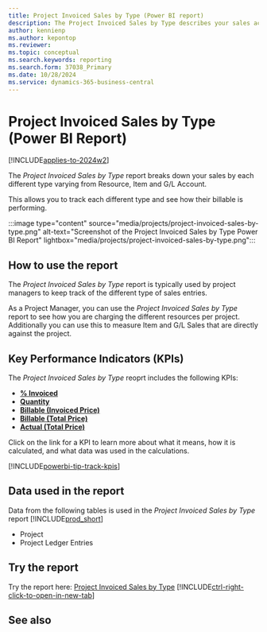 ```yaml
---
title: Project Invoiced Sales by Type (Power BI report)
description: The Project Invoiced Sales by Type describes your sales activities based on each project and each different type of sales line.
author: kennienp
ms.author: kepontop
ms.reviewer: 
ms.topic: conceptual
ms.search.keywords: reporting
ms.search.form: 37038_Primary
ms.date: 10/28/2024
ms.service: dynamics-365-business-central
---
```


# Project Invoiced Sales by Type (Power BI Report)
[!INCLUDE[applies-to-2024w2](includes/applies-to-2024w2.md)]

The *Project Invoiced Sales by Type* report breaks down your sales by each different type varying from Resource, Item and G/L Account. 

This allows you to track each different type and see how their billable is performing.

:::image type="content" source="media/projects/project-invoiced-sales-by-type.png" alt-text="Screenshot of the Project Invoiced Sales by Type Power BI Report" lightbox="media/projects/project-invoiced-sales-by-type.png":::
## How to use the report
The *Project Invoiced Sales by Type* report is typically used by project managers to keep track of the different type of sales entries.

As a Project Manager, you can use the *Project Invoiced Sales by Type* report to see how you are charging the different resources per project. Additionally you can use this to measure Item and G/L Sales that are directly against the project.

## Key Performance Indicators (KPIs)
The *Project Invoiced Sales by Type* reoprt includes the following KPIs:
- [**% Invoiced**](projects-powerbi-app-kpis.md#-invoiced)
- [**Quantity**](projects-powerbi-app-kpis.md#quantity)
- [**Billable (Invoiced Price)**](projects-powerbi-app-kpis.md#billable-invoiced-price)
- [**Billable (Total Price)**](projects-powerbi-app-kpis.md#billable-total-price)
- [**Actual (Total Price)**](projects-powerbi-app-kpis.md#actual-total-price)

Click on the link for a KPI to learn more about what it means, how it is calculated, and what data was used in the calculations. 

[!INCLUDE[powerbi-tip-track-kpis](includes/powerbi-tip-track-kpis.md)]

## Data used in the report
Data from the following tables is used in the *Project Invoiced Sales by Type* report [!INCLUDE[prod_short](includes/prod_short.md)]
- Project
- Project Ledger Entries

## Try the report
Try the report here: [Project Invoiced Sales by Type](https://businesscentral.dynamics.com?page=37038)
[!INCLUDE[ctrl-right-click-to-open-in-new-tab](includes/ctrl-right-click-to-open-in-new-tab.md)]

## See also
